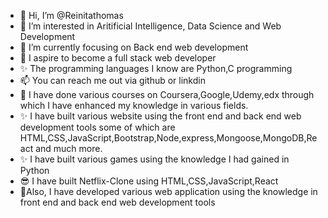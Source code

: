 - 👋 Hi, I’m @Reinitathomas
- 👀 I’m interested in Aritificial Intelligence, Data Science and Web Development 
- 🌱 I’m currently focusing on Back end web development
- 💞️ I aspire to become a full stack web developer
- ✨ The programming languages I know are Python,C programming
- 📫 You can reach me out via github or linkdin
- 🎀 I have done various courses on Coursera,Google,Udemy,edx through which I have enhanced my knowledge in various fields.
- ✨ I have built various website using the front end and back end web development tools some of which are HTML,CSS,JavaScript,Bootstrap,Node,express,Mongoose,MongoDB,React and much more.
- ✨ I have built various games using the knowledge I had gained in Python
- 😎 I have built Netflix-Clone using HTML,CSS,JavaScript,React
- 🤩Also, I have developed various web application using the knowledge in front end and back end web development tools


